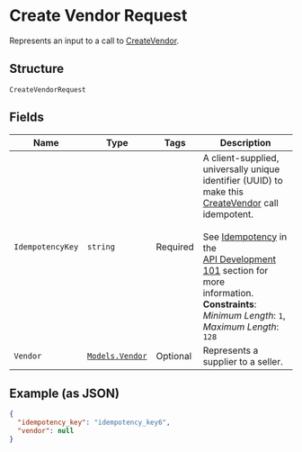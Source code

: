 
# Create Vendor Request

Represents an input to a call to [CreateVendor](../../doc/api/vendors.md#create-vendor).

## Structure

`CreateVendorRequest`

## Fields

| Name | Type | Tags | Description |
|  --- | --- | --- | --- |
| `IdempotencyKey` | `string` | Required | A client-supplied, universally unique identifier (UUID) to make this [CreateVendor](../../doc/api/vendors.md#create-vendor) call idempotent.<br><br>See [Idempotency](https://developer.squareup.com/docs/basics/api101/idempotency) in the<br>[API Development 101](https://developer.squareup.com/docs/basics/api101/overview) section for more<br>information.<br>**Constraints**: *Minimum Length*: `1`, *Maximum Length*: `128` |
| `Vendor` | [`Models.Vendor`](../../doc/models/vendor.md) | Optional | Represents a supplier to a seller. |

## Example (as JSON)

```json
{
  "idempotency_key": "idempotency_key6",
  "vendor": null
}
```

